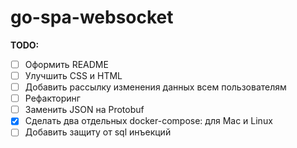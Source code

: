 # go-spa-websocket
**TODO:**
- [ ] Оформить README
- [ ] Улучшить CSS и HTML
- [ ] Добавить рассылку изменения данных всем пользователям
- [ ] Рефакторинг
- [ ] Заменить JSON на Protobuf
- [X] Сделать два отдельных docker-compose: для Mac и Linux
- [ ] Добавить защиту от sql инъекций

